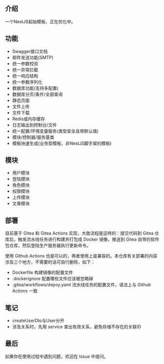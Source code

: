 ## 介绍

一个NestJS起始模板，正在优化中。

## 功能
- Swagger接口文档
- 邮件发送功能(SMTP)
- 统一参数校验
- 统一异常拦截
- 统一响应结构
- 统一参数序列化
- 数据库功能(支持多配置)
- 数据库分页/条件/全部查询
- 静态页面
- 文件上传
- 文件下载
- Redis或内存缓存
- 日志输出到控制台/文件
- 统一配置/环境变量服务(类型安全且带默认值)
- 模块/控制器/服务基类
- 模板快速生成(业务型模板，非NestJS脚手架的模板)

## 模块
- 用户模块
- 登陆模块
- 角色模块
- 权限模块
- 上传模块
- 文章模块

## 部署

目前基于 Gitea 和 Gitea Actions 实现，大致流程是这样的：提交代码到 Gitea 仓库后，触发流水线任务进行构建并打包成 Docker 镜像，推送到 Gitea 自带的软件包仓库，然后登陆生产服务器执行更新命令。

使用 Github Actions 也是可以的，两者使用上是兼容的。本仓库有关部署的内容涉及三个地方，不需要的话可自行删除，如下：

- Dockerfile 构建镜像的配置文件
- .dockerignore 配置哪些文件应该被忽略掉
- .gitea/workflows/depoy.yaml 流水线任务的配置文件，语法上与 Github Actions 一致

## 笔记

- createUserDto与User分开
- 涉及关系时，先用 service 查出有效关系，避免存储不存在的关联ID

## 最后

如果你在使用过程中遇到问题，欢迎在 Issue 中提问。